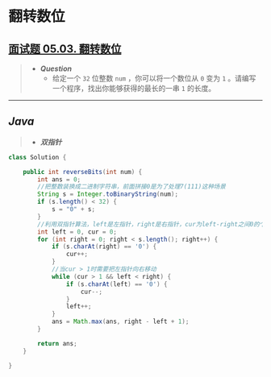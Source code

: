 # 翻转数位

## [面试题 05.03. 翻转数位](https://leetcode.cn/problems/reverse-bits-lcci/)

> - ***Question***
>   - 给定一个 `32` 位整数 `num` ，你可以将一个数位从 `0` 变为 `1` 。请编写一个程序，找出你能够获得的最长的一串 `1` 的长度。

---

## *Java*

> - ***双指针***

```java
class Solution {

    public int reverseBits(int num) {
        int ans = 0;
        //把整数装换成二进制字符串，前面拼接0是为了处理7(111)这种场景 
        String s = Integer.toBinaryString(num);
        if (s.length() < 32) {
            s = "0" + s;
        }
        //利用双指针算法，left是左指针，right是右指针，cur为left-right之间0的个数。只有当cur<2的时候我们计算ans = Math.max(ans,right-left+1);
        int left = 0, cur = 0;
        for (int right = 0; right < s.length(); right++) {
            if (s.charAt(right) == '0') {
                cur++;
            }
            //当cur > 1时需要把左指针向右移动
            while (cur > 1 && left < right) {
                if (s.charAt(left) == '0') {
                    cur--;
                }
                left++;
            }
            ans = Math.max(ans, right - left + 1);
        }

        return ans;
    }

}
```
